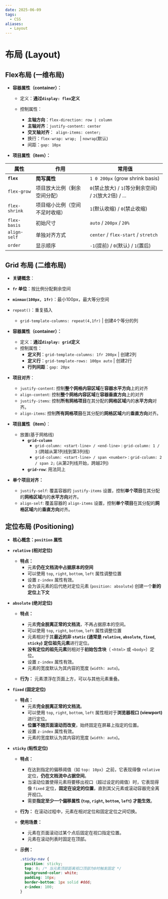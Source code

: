 ```yaml
---
date: 2025-06-09
tags:
  - CSS
aliases:
  - Layout
---
```

# 布局 (Layout)
## Flex布局 (一维布局)

- **容器属性（container）：**

  - 定义：**通过`display: flex`定义**

  - 控制属性：
    - **主轴方向**：`flex-direction: row | column`
    - **主轴对齐**：`justify-content: center`
    - **交叉轴对齐**：` align-items: center;`
    - 换行：`flex-wrap: wrap; `  |  `nowrap`(默认)
    - 间距：`gap: 10px`

-  **项目属性（item）：**

| 属性            | 作用              | 常用值                                       |
| ------------- | --------------- | ----------------------------------------- |
| **`flex`**    | **简写属性**        | `1 0 200px` (grow shrink basis)           |
| `flex-grow`   | 项目放大比例（剩余空间分配）  | `0`(禁止放大) / `1`(等分剩余空间) / `2`(放大2倍) / ... |
| `flex-shrink` | 项目缩小比例（空间不足时收缩） | `1`(默认收缩) / `0`(禁止收缩)                     |
| `flex-basis`  | 初始尺寸            | `auto` / `200px` / `20%`                  |
| `align-self`  | 单独对齐方式          | `center` / `flex-start` / `stretch`       |
| `order`       | 显示顺序            | `-1`(提前) / `0`(默认) / `1`(置后)              |


## Grid 布局 (二维布局)

-  **关键概念**：

  - **`fr` 单位**：按比例分配剩余空间
  - **`minmax(100px, 1fr)`**：最小100px，最大等分空间
  - `repeat()`：重复插入
    - `grid-template-columns: repeat(4,1fr)`  |  创建4个等分的列

- **容器属性（container）：**
  - 定义：**通过`display: grid`定义**
  - 控制属性：
    - **定义列**：`grid-template-columns: 1fr 200px`  |  创建2列
    - **定义行**：`grid-template-rows: 100px auto`  |  创建2行
    - **行列间距**：`gap: 20px`
- **项目对齐**：
	- `justify-content`: 控制**整个网格内容区域**在**容器水平方向**上的对齐
	- `align-content`: 控制**整个网格内容区域**在**容器垂直方向**上的对齐
	- `justify-items`: 控制**所有网格项目**在其分配的**网格区域**内的**水平方向**对齐。
	- `align-items`: 控制**所有网格项目**在其分配的**网格区域**内的**垂直方向**对齐。

- **项目属性（item）**：
  - 放置(基于网格线)
	  - **`grid-column`**
		  - `grid-column: <start-line> / <end-line>` :  `grid-column: 1 / 3` (跨越从第1列线到第3列线)
		  - `grid-column: <start-line> / span <number>` :  `grid-column: 2 / span 2;` (从第2列线开始，跨越2列)
	- **`grid-row`**: 用法同上
- **单个项目对齐：**
	- `justify-self`: 覆盖容器的 `justify-items` 设置，控制**单个项目**在其分配的**网格区域**内的**水平方向**对齐。
	- `align-self`: 覆盖容器的 `align-items` 设置，控制**单个项目**在其分配的**网格区域**内的**垂直方向**对齐。


## 定位布局 (Positioning)

- **核心概念：`position` 属性**

- **`relative` (相对定位)**
  - **特点：**
    - 元素**仍在文档流中占据原本的空间**
    - 可以使用 `top`, `right`, `bottom`, `left` 属性调整位置
    - 设置 `z-index` 属性有效。
    - 会为该元素的后代绝对定位元素 (`position: absolute`) 创建一个**新的定位上下文**


- **`absolute` (绝对定位)**

  - **特点：**
    - 元素**完全脱离正常的文档流**，不再占据原本的空间。
    - 可以使用 `top`, `right`, `bottom`, `left` 属性调整位置
    - 元素相对于其**最近的非 `static` (通常是 `relative`, `absolute`, `fixed`, `sticky`) 定位祖先元素**进行定位。
    - **没有定位的祖先元素**则相对于**初始包含块**（ `<html>` 或 `<body>`）定位。
    - 设置 `z-index` 属性有效。
    - 元素的宽度默认为其内容的宽度 (`width: auto`)。

  - **行为：** 元素漂浮在页面上方，可以与其他元素重叠。


- **`fixed` (固定定位)**
  - **特点：**
    - 元素**完全脱离正常的文档流**。
    - 可以使用 `top`, `right`, `bottom`, `left` 属性相对于**浏览器视口 (viewport)** 进行定位。
    - **位置不随页面滚动而改变**，始终固定在屏幕上指定的位置。
    - 设置 `z-index` 属性有效。
    - 元素的宽度默认为其内容的宽度 (`width: auto`)。


- **`sticky` (粘性定位)**

  - **特点：**

    - 在达到指定的偏移阈值（如 `top: 10px`）之前，它表现得像 `relative` 定位，**仍在文档流中占据空间**。
    - 当滚动位置使得元素将要移出视口（超过设定的阈值）时，它表现得像 `fixed` 定位，**固定在设定的位置**，直到其父元素或滚动容器完全离开视口。
    - 需要**指定至少一个偏移属性 (`top`, `right`, `bottom`, `left`) 才能生效**。

  - **行为：** 在滚动过程中，元素在相对定位和固定定位之间切换。

  - **使用场景：**

    - 元素在页面滚动过某个点后固定在视口指定位置。
    - 元素在滚动列表时固定在顶部。

  - **示例：**

    ```css
    .sticky-nav {
      position: sticky;
      top: 0; /* 当元素顶部距离视口顶部为0时触发固定 */
      background-color: white;
      padding: 10px;
      border-bottom: 1px solid #ddd;
      z-index: 100;
    }
    ```